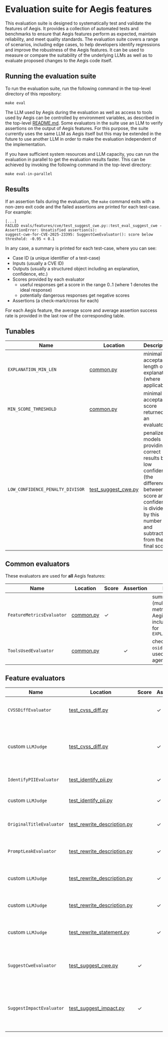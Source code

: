 # Evaluation suite for Aegis features

This evaluation suite is designed to systematically test and validate the features of Aegis.  It provides a collection of automated tests and benchmarks to ensure that Aegis features perform as expected, maintain reliability, and meet quality standards.  The evaluation suite covers a range of scenarios, including edge cases, to help developers identify regressions and improve the robustness of the Aegis features.  It can be used to measure or compare the suitability of the underlying LLMs as well as to evaluate proposed changes to the Aegis code itself.


## Running the evaluation suite

To run the evaluation suite, run the following command in the top-level directory of this repository:
```
make eval
```

The LLM used by Aegis during the evaluation as well as access to tools used by Aegis can be controlled by environment variables, as described in the top-level [README.md](../README.md#quick-start).  Some evaluators in the suite use an LLM to verify assertions on the output of Aegis features.  For this purpose, the suite currently uses the same LLM as Aegis itself but this may be extended in the future to use another LLM in order to make the evaluation independent of the implementation.

If you have sufficient system resources and LLM capacity, you can run the evaluation in parallel to get the evaluation results faster.  This can be achieved by invoking the following command in the top-level directory:
```
make eval-in-parallel
```

## Results

If an assertion fails during the evaluation, the `make` command exits with a non-zero exit code and the failed assertions are printed for each test-case.  For example:
```
[...]
FAILED evals/features/cve/test_suggest_cwe.py::test_eval_suggest_cwe - AssertionError: Unsatisfied assertion(s):
suggest-cwe-for-CVE-2025-23395: SuggestCweEvaluator(): score below threshold: -0.95 < 0.1
```

In any case, a summary is printed for each test-case, where you can see:
- Case ID (a unique identifier of a test-case)
- Inputs (usually a CVE ID)
- Outputs (usually a structured object including an explanation, confidence, etc.)
- Scores provided by each evaluator
    - useful responses get a score in the range 0..1 (where 1 denotes the ideal response)
    - potentially dangerous responses get negative scores
- Assertions (a check-mark/cross for each)

For each Aegis feature, the average score and average assertion success rate is provided in the last row of the corresponding table.


## Tunables

| Name | Location | Description | Default |
| ---- | -------- | ----------- | ------- |
| `EXPLANATION_MIN_LEN` | [common.py](features/common.py) | minimal acceptable length of an explanation (where applicable) | 80 |
| `MIN_SCORE_THRESHOLD` | [common.py](features/common.py) | minimal acceptable score returned by an evaluator | 0.1 |
| `LOW_CONFIDENCE_PENALTY_DIVISOR` | [test_suggest_cwe.py](features/cve/test_suggest_cwe.py) | penalize models providing correct results but low confidence (the difference between score and confidence is divided by this number and subtracted from the final score) | 4.0 |


## Common evaluators

These evaluators are used for **all** Aegis features:

| Name | Location | Score | Assertion | Description |
| ---- | -------- | ----- | --------- | ----------- |
| `FeatureMetricsEvaluator` | [common.py](features/common.py) | &check; | | summarization (multiplication) of all metrics provided by Aegis itself, including a check for `EXPLANATION_MIN_LEN` |
| `ToolsUsedEvaluator` | [common.py](features/common.py) | | &check; | check whether `osidb_tool` was used by the Aegis agent |


## Feature evaluators

| Name | Location | Score | Assertion | Description |
| ---- | -------- | ----- | --------- | ----------- |
| `CVSSDiffEvaluator` | [test_cvss_diff.py](features/cve/test_cvss_diff.py) | | &check; | check that explanation is provided if and only if CVSS scores differ |
| custom `LLMJudge` | [test_cvss_diff.py](features/cve/test_cvss_diff.py) | | &check; | "Unless the explanation field is empty, it elaborates on the reason why Red Hat assigned a different CVSS score." |
| `IdentifyPIIEvaluator` | [test_identify_pii.py](features/cve/test_identify_pii.py) | | &check; | check the `contains_PII` flag in the answer |
| custom `LLMJudge` | [test_identify_pii.py](features/cve/test_identify_pii.py) | | &check; | "If PII is found, the explanation contains a bulleted list." |
| `OriginalTitleEvaluator` | [test_rewrite_description.py](features/cve/test_rewrite_description.py) | | &check; | check whether original title is propagated by the model |
| `PromptLeakEvaluator` | [test_rewrite_description.py](features/cve/test_rewrite_description.py) | | &check; | check that text from the prompt template does not leak into the response |
| custom `LLMJudge` | [test_rewrite_description.py](features/cve/test_rewrite_description.py) | | &check; | "rewritten_title and rewritten_description do not contain any versioning info" |
| custom `LLMJudge` | [test_rewrite_description.py](features/cve/test_rewrite_description.py) | | &check; | "rewritten_title briefly summarizes what is described in rewritten_description" |
| custom `LLMJudge` | [test_rewrite_statement.py](features/cve/test_rewrite_statement.py) | | &check; | "The statement does not suggest to apply a patch or rebuild the software." |
| `SuggestCweEvaluator` | [test_suggest_cwe.py](features/cve/test_suggest_cwe.py) | &check; | | compare the provided list of CWEs with the expected one while taking length of the list and confidence into account |
| `SuggestImpactEvaluator` | [test_suggest_impact.py](features/cve/test_suggest_impact.py) | &check; | | compare the provided impact and CVSS3 score with the expected values while taking the confidence into account |
